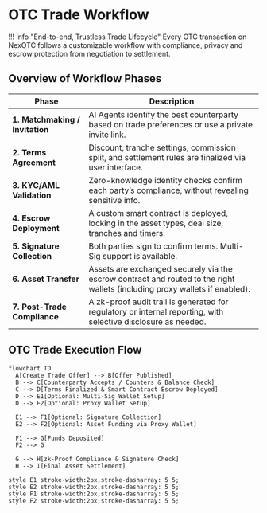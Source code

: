 # OTC Trade Workflow

!!! info "End-to-end, Trustless Trade Lifecycle"
    Every OTC transaction on NexOTC follows a customizable workflow with compliance, privacy and escrow protection from negotiation to settlement.

## Overview of Workflow Phases

| Phase                          | Description                                                                                                                     |
|--------------------------------|---------------------------------------------------------------------------------------------------------------------------------|
| **1. Matchmaking / Invitation**| AI Agents identify the best counterparty based on trade preferences or use a private invite link.                               |
| **2. Terms Agreement**         | Discount, tranche settings, commission split, and settlement rules are finalized via user interface.                            |
| **3. KYC/AML Validation**      | Zero-knowledge identity checks confirm each party’s compliance, without revealing sensitive info.                               |
| **4. Escrow Deployment**       | A custom smart contract is deployed, locking in the asset types, deal size, tranches and timers.                                |
| **5. Signature Collection**    | Both parties sign to confirm terms. Multi-Sig support is available.                                                             |
| **6. Asset Transfer**          | Assets are exchanged securely via the escrow contract and routed to the right wallets (including proxy wallets if enabled).     |
| **7. Post-Trade Compliance**   | A zk-proof audit trail is generated for regulatory or internal reporting, with selective disclosure as needed.                  |

## OTC Trade Execution Flow

```mermaid
flowchart TD
  A[Create Trade Offer] --> B[Offer Published]
  B --> C[Counterparty Accepts / Counters & Balance Check]
  C --> D[Terms Finalized & Smart Contract Escrow Deployed]
  D --> E1[Optional: Multi-Sig Wallet Setup]
  D --> E2[Optional: Proxy Wallet Setup]

  E1 --> F1[Optional: Signature Collection]
  E2 --> F2[Optional: Asset Funding via Proxy Wallet]

  F1 --> G[Funds Deposited]
  F2 --> G

  G --> H[zk-Proof Compliance & Signature Check]
  H --> I[Final Asset Settlement]

style E1 stroke-width:2px,stroke-dasharray: 5 5;
style E2 stroke-width:2px,stroke-dasharray: 5 5;
style F1 stroke-width:2px,stroke-dasharray: 5 5;
style F2 stroke-width:2px,stroke-dasharray: 5 5;
```